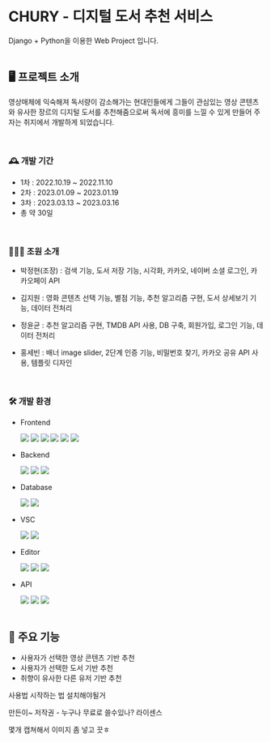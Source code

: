 # CHURY - 디지털 도서 추천 서비스
Django + Python을 이용한 Web Project 입니다.
<br><br>

## 🖥️ 프로젝트 소개
영상매체에 익숙해져 독서량이 감소해가는 현대인들에게 그들이 관심있는 영상 콘텐츠와 유사한 장르의 디지털 도서를 추천해줌으로써 독서에 흥미를 느낄 수 있게 만들어 주자는 취지에서 개발하게 되었습니다.

<br>

### 🕰️ 개발 기간
- 1차 : 2022.10.19 ~ 2022.11.10
- 2차 : 2023.01.09 ~ 2023.01.19
- 3차 : 2023.03.13 ~ 2023.03.16
- 총 약 30일

<br>

### 👩🏻‍💻 조원 소개
- 박정현(조장) : 검색 기능, 도서 저장 기능, 시각화, 카카오, 네이버 소셜 로그인, 카카오페이 API

- 김지원 : 영화 콘텐츠 선택 기능, 별점 기능, 추천 알고리즘 구현, 도서 상세보기 기능, 데이터 전처리

- 정윤균 : 추천 알고리즘 구현, TMDB API 사용, DB 구축, 회원가입, 로그인 기능, 데이터 전처리

- 홍세빈 : 배너 image slider, 2단계 인증 기능, 비밀번호 찾기, 카카오 공유 API 사용, 템플릿 디자인


<br>

### 🛠️ 개발 환경
- <div>Frontend </div>
&nbsp;&nbsp;&nbsp;&nbsp;&nbsp;
<img src="https://img.shields.io/badge/HTML-red?style=flat&logo=html5&logoColor=white"/>
<img src="https://img.shields.io/badge/CSS-blue?style=flat&logo=css3&logoColor=white"/>
<img src="https://img.shields.io/badge/JavaScript-yellow?style=flat&logo=JavaScript&logoColor=white"/>
<img src="https://img.shields.io/badge/jQuery-blue?style=flat&logo=jquery&logoColor=black"/>
<img src="https://img.shields.io/badge/Bootstrap-purple?style=flat&logo=Bootstrap&logoColor=white"/>
<img src="https://img.shields.io/badge/Java-blue?style=flat&logo=Java&logoColor=white"/>

- <div>Backend </div>
&nbsp;&nbsp;&nbsp;&nbsp;&nbsp;
<img src="https://img.shields.io/badge/Python-blue?style=flat&logo=python&logoColor=white"/>
<img src="https://img.shields.io/badge/Django-darkgreen?style=flat&logo=Django&logoColor=white"/>
<img src="https://img.shields.io/badge/Springboot-green?style=flat&logo=Springboot&logoColor=white"/>

- <div>Database </div>
&nbsp;&nbsp;&nbsp;&nbsp;&nbsp;
<img src="https://img.shields.io/badge/Mysql-blue?style=flat&logo=Mysql&logoColor=white"/>
<img src="https://img.shields.io/badge/Excel-darkgreen?style=flat&logo=microsoftExcel&logoColor=white"/>

- <div>VSC</div>
&nbsp;&nbsp;&nbsp;&nbsp;&nbsp;
<img src="https://img.shields.io/badge/Git-orange?style=flat&logo=git&logoColor=white"/>
<img src="https://img.shields.io/badge/github-black?style=flat&logo=github&logoColor=white"/>

- <div>Editor </div>
&nbsp;&nbsp;&nbsp;&nbsp;&nbsp;
<img src="https://img.shields.io/badge/VS Code-blue?style=flat&logo=visual studio&logoColor=white"/>
<img src="https://img.shields.io/badge/Jupyter Notebook-orange?style=flat&logo=jupyter notebook&logoColor=white"/>
<img src="https://img.shields.io/badge/IntelliJ IDEA-hotpink?style=flat&logo=intellij idea&logoColor=white"/>

- <div>API </div>
&nbsp;&nbsp;&nbsp;&nbsp;&nbsp;
<img src="https://img.shields.io/badge/The Movie Database-lightgreen?style=flat&logo=The Movie Database&logoColor=white"/>
<img src="https://img.shields.io/badge/Naver-lightgreene?style=flat&logo=naver&logoColor=white"/>
<img src="https://img.shields.io/badge/kakao-yellow?style=flat&logo=kakaotalk&logoColor=black"/>
<br><br>

## 🦾 주요 기능
- 사용자가 선택한 영상 콘텐츠 기반 추천
- 사용자가 선택한 도서 기반 추천
- 취향이 유사한 다른 유저 기반 추천





사용법
시작하는 법
설치해야될거

만든이~
저작권 - 누구나 무료로 쓸수있나?
라이센스


몇개 캡쳐해서 이미지 좀 넣고 끗ㅎ